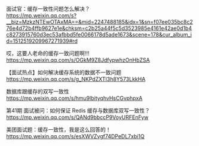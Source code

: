 面试官：缓存一致性问题怎么解决？  
https://mp.weixin.qq.com/s?__biz=MzkzNTEwOTAxMA==&mid=2247488185&idx=1&sn=f07ee035bc8c276e4d72b4ffb9627e1e&chksm=c2b25a44f5c5d3523985e4161e42ae0d1b4c8273915760d3ec53afbbd5fe0066178d5ade1673&scene=178&cur_album_id=1512519209967271939#rd
  
哎，这要人老命的缓存一致问题啊!!!  
https://mp.weixin.qq.com/s/OGkM9Z8JdfypwhzOnHbZSA
  
【面试热点】如何解决缓存系统的数据不一致问题  
https://mp.weixin.qq.com/s/g_NKPdZXTI3h8Y573LkkHA
  
数据库跟缓存的双写一致性  
https://mp.weixin.qq.com/s/hmu9lbityqhvHsCGvphpxA
  
第41期 面试被问：如何保证 Redis 缓存与数据库双写一致性？  
https://mp.weixin.qq.com/s/QANd9bbccP9VoyURFEnFyw
  
美团面试题：缓存一致性，我是这么回答的！  
https://mp.weixin.qq.com/s/esXWVZvgf74DPeDL7xbi1Q
  